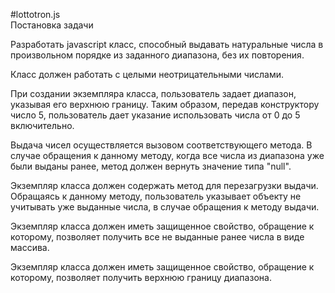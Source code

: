 #lottotron.js  
Постановка задачи

Разработать javascript класс, способный выдавать натуральные числа в произвольном порядке из заданного диапазона, без их повторения.

Класс должен работать с целыми неотрицательными числами.

При создании экземпляра класса, пользователь задает диапазон, указывая его верхнюю границу. Таким образом, передав конструктору число 5, пользователь дает указание использовать числа от 0 до 5 включительно.

Выдача чисел осуществляется вызовом соответствующего метода. В случае обращения к данному методу, когда все числа из диапазона уже были выданы ранее, метод должен вернуть значение типа "null".

Экземпляр класса должен содержать метод для перезагрузки выдачи. Обращаясь к данному методу, пользователь указывает объекту не учитывать уже выданные числа, в случае обращения к методу выдачи.

Экземпляр класса должен иметь защищенное свойство, обращение к которому, позволяет получить все не выданные ранее числа в виде массива.

Экземпляр класса должен иметь защищенное свойство, обращение к которому, позволяет получить верхнюю границу диапазона.